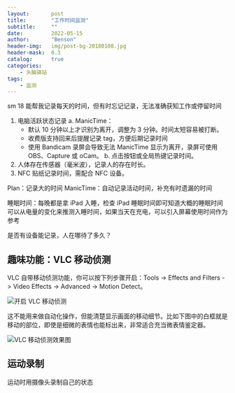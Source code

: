 ```yaml
---
layout:       post
title:        "工作时间监测"
subtitle:     ""
date:         2022-05-15
author:       "Benson"
header-img:   img/post-bg-20180108.jpg
header-mask:  0.3
catalog:      true
categories:
    - 头脑驿站
tags: 
    - 监测
---
```


sm 18 能帮我记录每天的时间，但有时忘记记录，无法准确获知工作或停留时间

1. 电脑活跃状态记录
   a. ManicTime：
    * 默认 10 分钟以上才识别为离开，调整为 3 分钟。时间太短容易被打断。
    * 收费版支持回来后提醒记录 tag，方便后期记录时间
    * 使用 Bandicam 录屏会导致无法 ManicTime 显示为离开，录屏可使用 OBS、Capture 或 oCam。
   b. 点击按钮或全局热键记录时间。
2. 人体存在传感器（毫米波），记录人的存在时长。
3. NFC 贴纸记录时间，需配合 NFC 设备。

Plan：记录大的时间
ManicTime：自动记录活动时间，补充有时遗漏的时间

睡眠时间：每晚都是拿 iPad 入睡，检查 iPad 睡眠时间即可知道大概的睡眠时间
可以从电量的变化来推测入睡时间，如果当天在充电，可以引入屏幕使用时间作为参考

是否有设备能记录，人在哪待了多久？

## 趣味功能：VLC 移动侦测

VLC 自带移动侦测功能，你可以按下列步骤开启：Tools -> Effects and Filters -> Video Effects -> Advanced -> Motion Detect。

![开启 VLC 移动侦测](http://tc.seoipo.com/2022-05-17-22-48-25.png)

这不能用来做自动化操作，但能清楚显示画面的移动细节。比如下图中的白框就是移动的部位，即使是细微的表情也能标出来，非常适合充当微表情鉴定器。

![VLC 移动侦测效果图](http://tc.seoipo.com/2022-05-17-22-56-58.png)

## 运动录制

运动时用摄像头录制自己的状态
